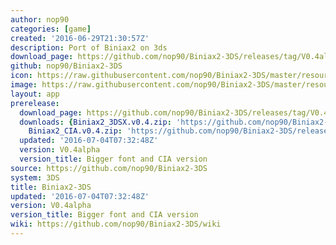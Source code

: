 ```yaml
---
author: nop90
categories: [game]
created: '2016-06-29T21:30:57Z'
description: Port of Biniax2 on 3ds
download_page: https://github.com/nop90/Biniax2-3DS/releases/tag/V0.4alpha
github: nop90/Biniax2-3DS
icon: https://raw.githubusercontent.com/nop90/Biniax2-3DS/master/resources/icon.png
image: https://raw.githubusercontent.com/nop90/Biniax2-3DS/master/resources/banner.png
layout: app
prerelease:
  download_page: https://github.com/nop90/Biniax2-3DS/releases/tag/V0.4alpha
  downloads: {Biniax2_3DSX.v0.4.zip: 'https://github.com/nop90/Biniax2-3DS/releases/download/V0.4alpha/Biniax2_3DSX.v0.4.zip',
    Biniax2_CIA.v0.4.zip: 'https://github.com/nop90/Biniax2-3DS/releases/download/V0.4alpha/Biniax2_CIA.v0.4.zip'}
  updated: '2016-07-04T07:32:48Z'
  version: V0.4alpha
  version_title: Bigger font and CIA version
source: https://github.com/nop90/Biniax2-3DS
system: 3DS
title: Biniax2-3DS
updated: '2016-07-04T07:32:48Z'
version: V0.4alpha
version_title: Bigger font and CIA version
wiki: https://github.com/nop90/Biniax2-3DS/wiki
---
```

